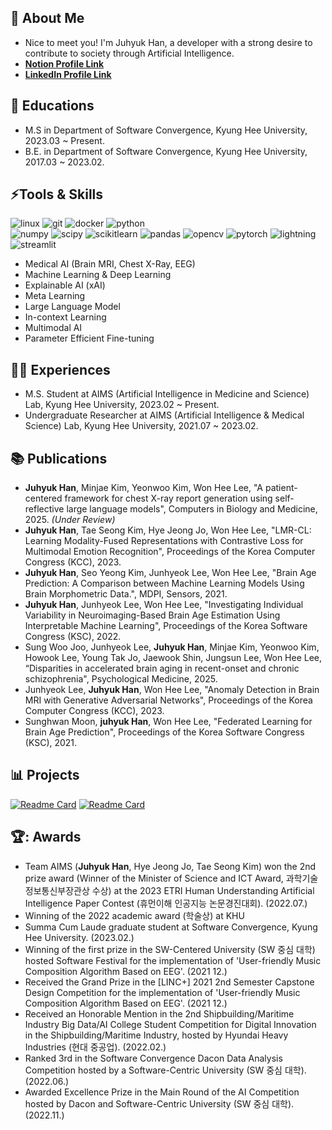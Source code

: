 ## 👦 About Me
- Nice to meet you! I'm Juhyuk Han, a developer with a strong desire to contribute to society through Artificial Intelligence.
- **[Notion Profile Link](https://www.notion.so/e0c36c382b7949aeaf0f19cb023f5434?pvs=4)**
- **[LinkedIn Profile Link](https://www.linkedin.com/in/juhyuk-han-84813328b/)**

## :book: Educations
- M.S in Department of Software Convergence, Kyung Hee University, 2023.03 ~ Present.
- B.E. in Department of Software Convergence, Kyung Hee University, 2017.03 ~ 2023.02.


## ⚡Tools & Skills

<p align="left">
  <img src="https://img.shields.io/badge/linux-%23FCC624.svg?style=for-the-badge&logo=linux&logoColor=black" alt="linux" />
  <img src="https://img.shields.io/badge/git-%23F05032?style=for-the-badge&logo=git&logoColor=black" alt="git" />
  <img src="https://img.shields.io/badge/docker-%232496ED?style=for-the-badge&logo=docker&logoColor=black" alt="docker" /> 
  <img src="https://img.shields.io/badge/python-3670A0?style=for-the-badge&logo=python&logoColor=ffdd54" alt="python" />
  </br>
  
  <img src="https://img.shields.io/badge/numpy-%23013243?style=for-the-badge&logo=numpy&logoColor=white" alt="numpy" />
  <img src="https://img.shields.io/badge/scipy-%238CAAE6?style=for-the-badge&logo=scipy&logoColor=white" alt="scipy" />
  <img src="https://img.shields.io/badge/scikitlearn-%23F7931E?style=for-the-badge&logo=scikitlearn&logoColor=white" alt="scikitlearn" />
  <img src="https://img.shields.io/badge/pandas-%23150458?style=for-the-badge&logo=pandas&logoColor=white" alt="pandas" />
  <img src="https://img.shields.io/badge/opencv-%235C3EE8?style=for-the-badge&logo=opencv&logoColor=white" alt="opencv" />
  <img src="https://img.shields.io/badge/pytorch-%23EE4C2C?style=for-the-badge&logo=pytorch&logoColor=white" alt="pytorch" />
  <img src="https://img.shields.io/badge/lightning-%23792EE5?style=for-the-badge&logo=lightning&logoColor=white" alt="lightning" />
  </br>  
  
  <img src="https://img.shields.io/badge/streamlit-%23FF4B4B?style=for-the-badge&logo=streamlit&logoColor=white" alt="streamlit" />
  </br>
</p>

- Medical AI (Brain MRI, Chest X-Ray, EEG)
- Machine Learning & Deep Learning
- Explainable AI (xAI)
- Meta Learning
- Large Language Model
- In-context Learning
- Multimodal AI
- Parameter Efficient Fine-tuning



## 👨‍🎓 Experiences
- M.S. Student at AIMS (Artificial Intelligence in Medicine and Science) Lab, Kyung Hee University, 2023.02 ~ Present.
- Undergraduate Researcher at AIMS (Artificial Intelligence & Medical Science) Lab, Kyung Hee University, 2021.07 ~ 2023.02.

## 📚 Publications 
- **Juhyuk Han**, Minjae Kim, Yeonwoo Kim, Won Hee Lee, "A patient-centered framework for chest X-ray report generation using self-reflective large language models", Computers in Biology and Medicine, 2025. _(Under Review)_
- **Juhyuk Han**, Tae Seong Kim, Hye Jeong Jo, Won Hee Lee, "LMR-CL: Learning Modality-Fused Representations with Contrastive Loss for Multimodal Emotion Recognition", Proceedings of the Korea Computer Congress (KCC), 2023.
- **Juhyuk Han**, Seo Yeong Kim, Junhyeok Lee, Won Hee Lee, "Brain Age Prediction: A Comparison between Machine Learning Models Using Brain Morphometric Data.", MDPI, Sensors, 2021.
- **Juhyuk Han**, Junhyeok Lee, Won Hee Lee, "Investigating Individual Variability in Neuroimaging-Based Brain Age Estimation Using Interpretable Machine Learning",  Proceedings of the Korea Software Congress (KSC), 2022.
- Sung Woo Joo, Junhyeok Lee, **Juhyuk Han**, Minjae Kim, Yeonwoo Kim, Howook Lee, Young Tak Jo, Jaewook Shin, Jungsun Lee, Won Hee Lee, “Disparities in accelerated brain aging in recent-onset and chronic schizophrenia", Psychological Medicine, 2025.
- Junhyeok Lee, **Juhyuk Han**, Won Hee Lee, "Anomaly Detection in Brain MRI with Generative Adversarial Networks", Proceedings of the Korea Computer Congress (KCC), 2023.
- Sunghwan Moon, **juhyuk Han**, Won Hee Lee, "Federated Learning for Brain Age Prediction", Proceedings of the Korea Software Congress (KSC), 2021.


## 📊 Projects
[![Readme Card](https://github-readme-stats.vercel.app/api/pin/?username=hannn0403&repo=LMR-CL&theme=aura)](https://github.com/hannn0403/LMR-CL)
[![Readme Card](https://github-readme-stats.vercel.app/api/pin/?username=hannn0403&repo=BrainAgePrediction&theme=aura)](https://github.com/hannn0403/BrainAgePrediction)


## 🏆: Awards
- Team AIMS (**Juhyuk Han**, Hye Jeong Jo, Tae Seong Kim) won the 2nd prize award (Winner of the Minister of Science and ICT Award, 과학기술정보통신부장관상 수상) at the 2023 ETRI Human Understanding Artificial Intelligence Paper Contest (휴먼이해 인공지능 논문경진대회). (2022.07.)
- Winning of the 2022 academic award (학술상) at KHU
- Summa Cum Laude graduate student at Software Convergence, Kyung Hee University. (2023.02.)
- Winning of the first prize in the SW-Centered University (SW 중심 대학) hosted Software Festival for the implementation of 'User-friendly Music Composition Algorithm Based on EEG'. (2021 12.)
- Received the Grand Prize in the [LINC+] 2021 2nd Semester Capstone Design Competition for the implementation of 'User-friendly Music Composition Algorithm Based on EEG'. (2021 12.)
- Received an Honorable Mention in the 2nd Shipbuilding/Maritime Industry Big Data/AI College Student Competition for Digital Innovation in the Shipbuilding/Maritime Industry, hosted by Hyundai Heavy Industries (현대 중공업). (2022.02.)
- Ranked 3rd in the Software Convergence Dacon Data Analysis Competition hosted by a Software-Centric University (SW 중심 대학). (2022.06.)
- Awarded Excellence Prize in the Main Round of the AI Competition hosted by Dacon and Software-Centric University (SW 중심 대학). (2022.11.)


<!--
**hannn0403/hannn0403** is a ✨ _special_ ✨ repository because its `README.md` (this file) appears on your GitHub profile.

Here are some ideas to get you started:

- 🔭 I’m currently working on ...
- 🌱 I’m currently learning ...
- 👯 I’m looking to collaborate on ...
- 🤔 I’m looking for help with ...
- 💬 Ask me about ...
- 📫 How to reach me: ...
- 😄 Pronouns: ...
- ⚡ Fun fact: ...
-->

